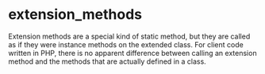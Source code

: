 # extension_methods
 Extension methods are a special kind of static method, but they are called as if they were instance methods on the extended class. For client code written in PHP, there is no apparent difference between calling an extension method and the methods that are actually defined in a class.
